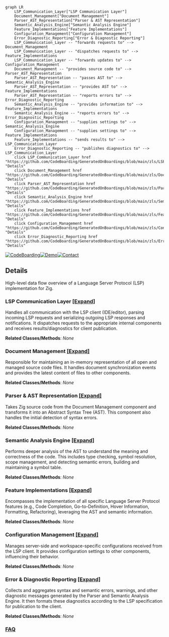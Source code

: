 ```mermaid
graph LR
    LSP_Communication_Layer["LSP Communication Layer"]
    Document_Management["Document Management"]
    Parser_AST_Representation["Parser & AST Representation"]
    Semantic_Analysis_Engine["Semantic Analysis Engine"]
    Feature_Implementations["Feature Implementations"]
    Configuration_Management["Configuration Management"]
    Error_Diagnostic_Reporting["Error & Diagnostic Reporting"]
    LSP_Communication_Layer -- "forwards requests to" --> Document_Management
    LSP_Communication_Layer -- "dispatches requests to" --> Feature_Implementations
    LSP_Communication_Layer -- "forwards updates to" --> Configuration_Management
    Document_Management -- "provides source code to" --> Parser_AST_Representation
    Parser_AST_Representation -- "passes AST to" --> Semantic_Analysis_Engine
    Parser_AST_Representation -- "provides AST to" --> Feature_Implementations
    Parser_AST_Representation -- "reports errors to" --> Error_Diagnostic_Reporting
    Semantic_Analysis_Engine -- "provides information to" --> Feature_Implementations
    Semantic_Analysis_Engine -- "reports errors to" --> Error_Diagnostic_Reporting
    Configuration_Management -- "supplies settings to" --> Semantic_Analysis_Engine
    Configuration_Management -- "supplies settings to" --> Feature_Implementations
    Feature_Implementations -- "sends results to" --> LSP_Communication_Layer
    Error_Diagnostic_Reporting -- "publishes diagnostics to" --> LSP_Communication_Layer
    click LSP_Communication_Layer href "https://github.com/CodeBoarding/GeneratedOnBoardings/blob/main/zls/LSP_Communication_Layer.md" "Details"
    click Document_Management href "https://github.com/CodeBoarding/GeneratedOnBoardings/blob/main/zls/Document_Management.md" "Details"
    click Parser_AST_Representation href "https://github.com/CodeBoarding/GeneratedOnBoardings/blob/main/zls/Parser_AST_Representation.md" "Details"
    click Semantic_Analysis_Engine href "https://github.com/CodeBoarding/GeneratedOnBoardings/blob/main/zls/Semantic_Analysis_Engine.md" "Details"
    click Feature_Implementations href "https://github.com/CodeBoarding/GeneratedOnBoardings/blob/main/zls/Feature_Implementations.md" "Details"
    click Configuration_Management href "https://github.com/CodeBoarding/GeneratedOnBoardings/blob/main/zls/Configuration_Management.md" "Details"
    click Error_Diagnostic_Reporting href "https://github.com/CodeBoarding/GeneratedOnBoardings/blob/main/zls/Error_Diagnostic_Reporting.md" "Details"
```

[![CodeBoarding](https://img.shields.io/badge/Generated%20by-CodeBoarding-9cf?style=flat-square)](https://github.com/CodeBoarding/GeneratedOnBoardings)[![Demo](https://img.shields.io/badge/Try%20our-Demo-blue?style=flat-square)](https://www.codeboarding.org/demo)[![Contact](https://img.shields.io/badge/Contact%20us%20-%20contact@codeboarding.org-lightgrey?style=flat-square)](mailto:contact@codeboarding.org)

## Details

High-level data flow overview of a Language Server Protocol (LSP) implementation for Zig.

### LSP Communication Layer [[Expand]](./LSP_Communication_Layer.md)
Handles all communication with the LSP client (IDE/editor), parsing incoming LSP requests and serializing outgoing LSP responses and notifications. It dispatches requests to the appropriate internal components and receives results/diagnostics for client publication.


**Related Classes/Methods**: _None_

### Document Management [[Expand]](./Document_Management.md)
Responsible for maintaining an in-memory representation of all open and managed source code files. It handles document synchronization events and provides the latest content of files to other components.


**Related Classes/Methods**: _None_

### Parser & AST Representation [[Expand]](./Parser_AST_Representation.md)
Takes Zig source code from the Document Management component and transforms it into an Abstract Syntax Tree (AST). This component also handles the initial detection of syntax errors.


**Related Classes/Methods**: _None_

### Semantic Analysis Engine [[Expand]](./Semantic_Analysis_Engine.md)
Performs deeper analysis of the AST to understand the meaning and correctness of the code. This includes type checking, symbol resolution, scope management, and detecting semantic errors, building and maintaining a symbol table.


**Related Classes/Methods**: _None_

### Feature Implementations [[Expand]](./Feature_Implementations.md)
Encompasses the implementation of all specific Language Server Protocol features (e.g., Code Completion, Go-to-Definition, Hover Information, Formatting, Refactoring), leveraging the AST and semantic information.


**Related Classes/Methods**: _None_

### Configuration Management [[Expand]](./Configuration_Management.md)
Manages server-side and workspace-specific configurations received from the LSP client. It provides configuration settings to other components, influencing their behavior.


**Related Classes/Methods**: _None_

### Error & Diagnostic Reporting [[Expand]](./Error_Diagnostic_Reporting.md)
Collects and aggregates syntax and semantic errors, warnings, and other diagnostic messages generated by the Parser and Semantic Analysis Engine. It then formats these diagnostics according to the LSP specification for publication to the client.


**Related Classes/Methods**: _None_



### [FAQ](https://github.com/CodeBoarding/GeneratedOnBoardings/tree/main?tab=readme-ov-file#faq)